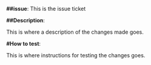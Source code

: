 **##issue**:
This is the issue ticket

**##Description**:
  
This is where a description of the changes made goes.
	
**#How to test**:
  
This is where instructions for testing the changes goes.
